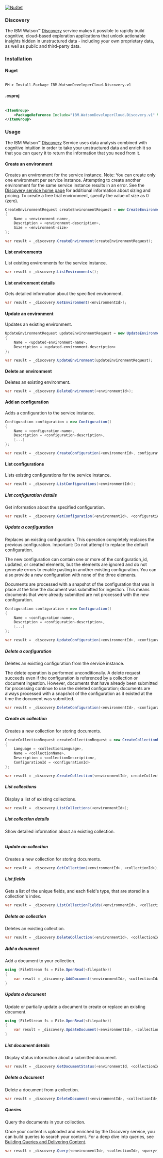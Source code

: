 [![NuGet](https://img.shields.io/badge/nuget-v2.6.0-green.svg?style=flat)](https://www.nuget.org/packages/IBM.WatsonDeveloperCloud.Discovery.v1/)

### Discovery
The IBM Watson™ [Discovery][discovery] service makes it possible to rapidly build cognitive, cloud-based exploration applications that unlock actionable insights hidden in unstructured data - including your own proprietary data, as well as public and third-party data.

### Installation
#### Nuget
```

PM > Install-Package IBM.WatsonDeveloperCloud.Discovery.v1

```
#### .csproj
```xml

<ItemGroup>
    <PackageReference Include="IBM.WatsonDeveloperCloud.Discovery.v1" Version="2.6.0" />
</ItemGroup>

```
### Usage
The IBM Watson™ [Discovery][discovery] Service uses data analysis combined with cognitive intuition in order to take your unstructured data and enrich it so that you can query it to return the information that you need from it.

#### Create an environment
Creates an environment for the service instance. Note: You can create only one environment per service instance. Attempting to create another environment for the same service instance results in an error. See the [Discovery service home page][discovery-sizing] for additional information about sizing and pricing. To create a free trial environment, specify the value of size as 0 (zero).
```cs
CreateEnvironmentRequest createEnvironmentRequest = new CreateEnvironmentRequest()
{
    Name = <environment-name>,
    Description = <environment-description>,
    Size = <environment-size>
};

var result = _discovery.CreateEnvironment(createEnvironmentRequest);
```

#### List environments
List existing environments for the service instance.
```cs
var result = _discovery.ListEnvironments();
```

#### List environment details
Gets detailed information about the specified environment.
```cs
var result = _discovery.GetEnvironment(<environmentId>);
```

#### Update an environment
Updates an existing environment.
```cs
UpdateEnvironmentRequest updateEnvironmentRequest = new UpdateEnvironmentRequest()
{
    Name = <updated-environment-name>,
    Description = <updated-environment-description>
};

var result = _discovery.UpdateEnvironment(updateEnvironmentRequest);
```

#### Delete an environment
Deletes an existing environment.
```cs
var result = _discovery.DeleteEnvironment(<environmentId>);
```

#### Add an configuration
Adds a configuration to the service instance.
```cs
Configuration configuration = new Configuration()
{
    Name = <configuration-name>,
    Description = <configuration-description>,
    [...]
};

var result = _discovery.CreateConfiguration(<environmentId>, configuration);
```

#### List configurations
Lists existing configurations for the service instance.
```cs
var result = _discovery.ListConfigurations(<environmentId>);
```

##### List configuration details
Get information about the specified configuration.
```cs
var result = _discovery.GetConfiguration(<environmentId>, <configurationId>);
```

##### Update a configuration
Replaces an existing configuration. This operation completely replaces the previous configuration. Important: Do not attempt to replace the default configuration.

The new configuration can contain one or more of the configuration_id, updated, or created elements, but the elements are ignored and do not generate errors to enable pasting in another existing configuration. You can also provide a new configuration with none of the three elements.

Documents are processed with a snapshot of the configuration that was in place at the time the document was submitted for ingestion. This means documents that were already submitted are not processed with the new configuration.
```cs
Configuration configuration = new Configuration()
{
    Name = <configuration-name>,
    Description = <configuration-description>,
    [...]
};

var result = _discovery.UpdateConfiguration(<environmentId>, <configurationId>, configuration);
```

##### Delete a configuration
Deletes an existing configuration from the service instance.

The delete operation is performed unconditionally. A delete request succeeds even if the configuration is referenced by a collection or document ingestion. However, documents that have already been submitted for processing continue to use the deleted configuration; documents are always processed with a snapshot of the configuration as it existed at the time the document was submitted.
```cs
var result = _discovery.DeleteConfiguration(<environmentId>, <configurationId>);
```

<!-- ##### Test your configuration on a document
Run a sample document against your configuration or the default configuration and return diagnostic information designed to help you understand how the document was processed. The document is not added to a collection.
```cs
``` -->

##### Create an collection
Creates a new collection for storing documents.
```cs
CreateCollectionRequest createCollectionRequest = new CreateCollectionRequest()
{
    Language = <collectionLanguage>,
    Name = <collectionName>,
    Description = <collectionDescription>,
    ConfigurationId = <configurationId>
};

var result = _discovery.CreateCollection(<environmentId>, createCollectionRequest);
```

##### List collections
Display a list of existing collections.
```cs
var result = _discovery.ListCollections(<environmentId>);
```

##### List collection details
Show detailed information about an existing collection.
```cs
```

##### Update an collection
Creates a new collection for storing documents.
```cs
var result = _discovery.GetCollection(<environmentId>, <collectionId>);
```

##### List fields
Gets a list of the unique fields, and each field's type, that are stored in a collection's index.
```cs
var result = _discovery.ListCollectionFields(<environmentId>, <collectionId>);
```

##### Delete an collection
Deletes an existing collection.
```cs
var result = _discovery.DeleteCollection(<environmentId>, <collectionId>);
```

##### Add a document
Add a document to your collection.
```cs
using (FileStream fs = File.OpenRead(<filepath>))
{
    var result = _discovery.AddDocument(<environmentId>, <collectionId>, fs as Stream);
}
```

##### Update a document
Update or partially update a document to create or replace an existing document.
```cs
using (FileStream fs = File.OpenRead(<filepath>))
{
    var result = _discovery.UpdateDocument(<environmentId>, <collectionId>, <documentId>, <configurationId>, fs as Stream);
}
```

##### List document details
Display status information about a submitted document.
```cs
var result = _discovery.GetDocumentStatus(<environmentId, <collectionId>, <documentId>);
```

##### Delete a document
Delete a document from a collection.
```cs
var result = _discovery.DeleteDocument(<environmentId>, <collectionId>, <documentId>);
```

##### Queries
Query the documents in your collection.

Once your content is uploaded and enriched by the Discovery service, you can build queries to search your content. For a deep dive into queries, see [Building Queries and Delivering Content][discovery-query].
```cs
var result = _discovery.Query(<environmentId>, <collectionId>, <query>);
```

[discovery]: https://www.ibm.com/watson/services/discovery/
[discovery-sizing]: https://www.ibm.com/watson/services/discovery/#pricing-block
[discovery-query]: https://console.bluemix.net/docs/services/discovery/using.html
